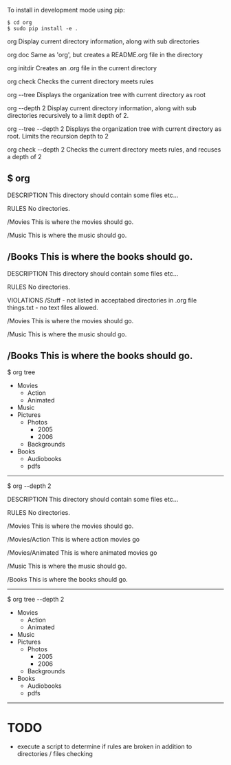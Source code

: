 To install in development mode using pip:

    $ cd org
    $ sudo pip install -e .

org
    Display current directory information, along with sub directories

org doc
    Same as 'org', but creates a README.org file in the directory 

org initdir 
    Creates an .org file in the current directory

org check
    Checks the current directory meets rules

org --tree
    Displays the organization tree with current directory as root

org --depth 2
    Display current directory information, along with sub directories
    recursively to a limit depth of 2.

org --tree --depth 2
    Displays the organization tree with current directory as root.
    Limits the recursion depth to 2

org check --depth 2
    Checks the current directory meets rules, and recuses a depth of 2




$ org
-------------------
DESCRIPTION
    This directory should contain some files etc...

RULES
    No directories.

/Movies
    This is where the movies should go.

/Music
    This is where the music should go.

/Books
    This is where the books should go.
--------------------
DESCRIPTION
    This directory should contain some files etc...

RULES
    No directories.

VIOLATIONS
    /Stuff - not listed in acceptabed directories in .org file
    things.txt - no text files allowed.

/Movies
    This is where the movies should go.

/Music
    This is where the music should go.

/Books
    This is where the books should go.
--------------------

$ org tree

* Movies
  * Action
  * Animated
* Music
* Pictures
  * Photos
    * 2005
    * 2006
  * Backgrounds
* Books
  * Audiobooks
  * pdfs

--------------------

$ org --depth 2

DESCRIPTION
    This directory should contain some files etc...

RULES
    No directories.

/Movies
    This is where the movies should go.

/Movies/Action
    This is where action movies go

/Movies/Animated
    This is where animated movies go 

/Music
    This is where the music should go.

/Books
    This is where the books should go.


------------------------------

$ org tree --depth 2

* Movies
  * Action
  * Animated
* Music
* Pictures
  * Photos
    * 2005
    * 2006
  * Backgrounds
* Books
  * Audiobooks
  * pdfs

--------------------


TODO
====
- execute a script to determine if rules are broken in addition to directories / files checking
